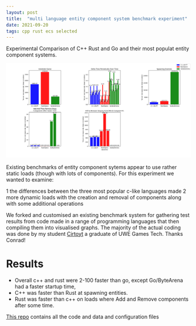 ```yaml
---
layout: post
title:  "multi language entity component system benchmark experiment"
date: 2021-09-20
tags: cpp rust ecs selected
---
```


Experimental Comparison of C++ Rust and Go and their most populat entity component systems.

![Histogram Results](/images/Final-Results-Avg.png)

Existing benchmarks of entity component sytems appear to use rather static loads (though with lots of components). For this experiment we wanted to examine:

 1 the differences between the three most popular c-like languages made 
 2 more dynamic loads with the creation and removal of components along with some additional operations


We forked and customised an existing benchmark system for gathering test results from code made in a range of programming languages that then compiling them into visualised graphs. The majority of the actual coding was done by my student [Cirtoyt](https://github.com/Cirtoyt) a graduate of UWE Games Tech. Thanks Conrad! 

# Results

- Overall c++ and rust were 2-100 faster than go, except Go/ByteArena had a faster startup time, 
- C++ was faster than Rust at spawning entities.
- Rust was faster than c++ on loads where Add and Remove components after some time.


[This repo](https://github.com/UWE-ECS-2021/) contains all the code and data and configuration files 

